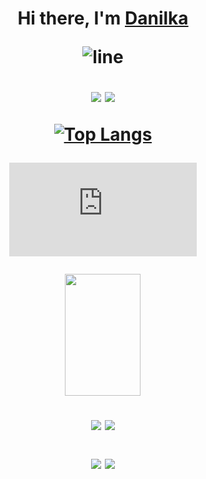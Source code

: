 <h1 align="center">Hi there, I'm <a href="https://github.com/CaptainSlider" target="_blank">Danilka</a> 

![line](https://capsule-render.vercel.app/api?type=rect&color=gradient&height=1)

[telegram-news-badge]: https://t.me/TheDanilka

![](https://img.shields.io/badge/c++-%2300599C.svg?style=for-the-badge&logo=c%2B%2B&logoColor=white)
![](https://img.shields.io/badge/Windows-0078D6?style=for-the-badge&logo=windows&logoColor=white)

[![Top Langs](https://github-readme-stats.vercel.app/api/top-langs/?username=CaptainSlider&layout=compact)](https://github.com/anuraghazra/github-readme-stats)


<!--START_SECTION:waka-->
<figure><embed src="https://wakatime.com/share/@018bbef2-7dd5-487d-a142-0b7e74a1231e/1dad3af8-947b-4968-9db0-bcf42b6eb9c5.svg"></embed></figure>
 <img width="49%" height="195px" src="https://github-readme-stats.vercel.app/api/wakatime?username=CaptainSlider&layout=compact&hide_border=true&langs_count=6&title_color=0080FF&text_color=ffffff&bg_color=0d1117" />
<!--END_SECTION:waka-->

![](http://github-profile-summary-cards.vercel.app/api/cards/repos-per-language?username=CaptainSlider&theme=2077) ![](http://github-profile-summary-cards.vercel.app/api/cards/most-commit-language?username=CaptainSlider&theme=2077)

![](http://github-profile-summary-cards.vercel.app/api/cards/stats?username=CaptainSlider&theme=2077) ![](http://github-profile-summary-cards.vercel.app/api/cards/productive-timeusername=CaptainSlider&theme=2077&utcOffset=8)
